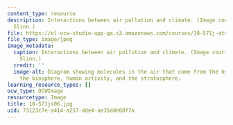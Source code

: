 ```yaml
---
content_type: resource
description: Interactions between air pollution and climate. (Image courtesy of Anne
  Slinn.)
file: https://ol-ocw-studio-app-qa.s3.amazonaws.com/courses/10-571j-atmospheric-physics-and-chemistry-spring-2006/73123c7ea414a257dde4ae35dde88f7a_10-571js06.jpg
file_type: image/jpeg
image_metadata:
  caption: Interactions between air pollution and climate. (Image courtesy of Anne
    Slinn.)
  credit: ''
  image-alt: Diagram showing molecules in the air that come from the hydrosphere,
    the biosphere, human activity, and the stratosphere.
learning_resource_types: []
ocw_type: OCWImage
resourcetype: Image
title: 10-571js06.jpg
uid: 73123c7e-a414-a257-dde4-ae35dde88f7a
---
```

